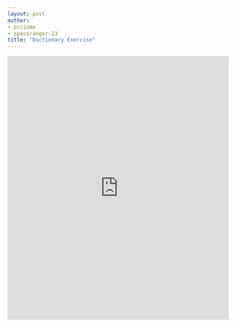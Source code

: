 ```yaml
---
layout: post
author: 
- pccisme
- spaceranger-23 
title: "Dictionary Exercise"
---
```


<iframe src="https://trinket.io/embed/python/29b873b26f" width="100%" height="600" frameborder="0" marginwidth="0" marginheight="0" allowfullscreen></iframe>

